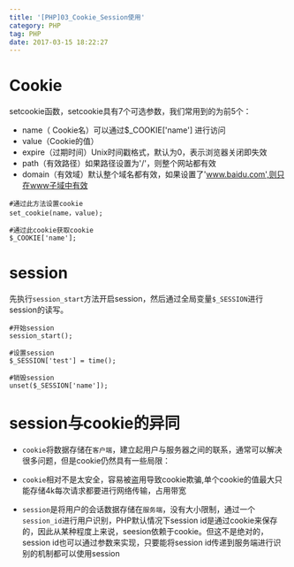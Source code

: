 ```yaml
---
title: '[PHP]03_Cookie_Session使用'
category: PHP
tag: PHP
date: 2017-03-15 18:22:27
---
```


# Cookie
setcookie函数，setcookie具有7个可选参数，我们常用到的为前5个：
- name（ Cookie名）可以通过$_COOKIE['name'] 进行访问
- value（Cookie的值）
- expire（过期时间）Unix时间戳格式，默认为0，表示浏览器关闭即失效
- path（有效路径）如果路径设置为'/'，则整个网站都有效
- domain（有效域）默认整个域名都有效，如果设置了'www.baidu.com',则只在www子域中有效
```
#通过此方法设置cookie
set_cookie(name，value);

#通过此cookie获取cookie
$_COOKIE['name'];
```

# session
先执行`session_start`方法开启session，然后通过全局变量`$_SESSION`进行session的读写。
```
#开始session
session_start();

#设置session
$_SESSION['test'] = time();

#销毁session
unset($_SESSION['name']);
```

# session与cookie的异同
- `cookie`将数据存储在`客户端`，建立起用户与服务器之间的联系，通常可以解决很多问题，但是cookie仍然具有一些局限：

- `cookie`相对不是太安全，容易被盗用导致cookie欺骗,单个cookie的值最大只能存储4k每次请求都要进行网络传输，占用带宽

- `session`是将用户的会话数据存储在`服务端`，没有大小限制，通过一个`session_id`进行用户识别，PHP默认情况下session id是通过cookie来保存的，因此从某种程度上来说，seesion依赖于cookie。但这不是绝对的，session id也可以通过参数来实现，只要能将session id传递到服务端进行识别的机制都可以使用session
